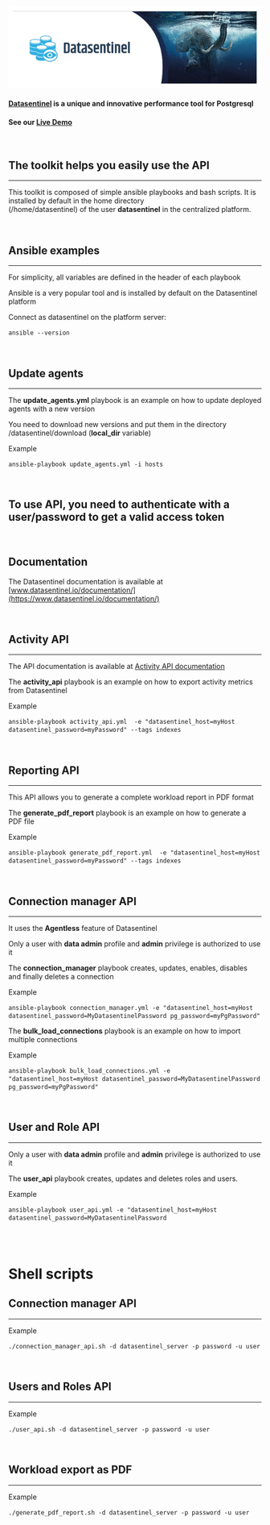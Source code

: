 ![Datasentinel](images/datasentinel-logo.jpg)

#### [Datasentinel](https://www.datasentinel.io) is a unique and innovative performance tool for Postgresql

#### See our [Live Demo](https://demo.datasentinel.io)


<br>

## The toolkit helps you easily use the API
<hr>

This toolkit is composed of simple ansible playbooks and bash scripts. It is installed by default in the home directory  
(/home/datasentinel) of the user **datasentinel** in the centralized platform. 

<br>

## Ansible examples
<hr>

For simplicity, all variables are defined in the header of each playbook

Ansible is a very popular tool and is installed by default on the Datasentinel platform

Connect as datasentinel on the platform server:
```
ansible --version
```
<br>

## Update agents
<hr>

The **update_agents.yml** playbook is an example on how to update deployed agents with a new version 

You need to download new versions and put them in the directory /datasentinel/download (**local_dir** variable)

Example
```
ansible-playbook update_agents.yml -i hosts
```
<br>

## To use API, you need to authenticate with a user/password to get a valid access token

<br>

## Documentation

The Datasentinel documentation is available at [www.datasentinel.io/documentation/](https://www.datasentinel.io/documentation/)

<br>

## Activity API
<hr>

The API documentation is available at [Activity API documentation](https://doc.datasentinel.io/features/APIs.html)

The **activity_api** playbook is an example on how to export activity metrics from Datasentinel 

Example
```
ansible-playbook activity_api.yml  -e "datasentinel_host=myHost datasentinel_password=myPassword" --tags indexes
```

<br>

## Reporting API
<hr>

This API allows you to generate a complete workload report in PDF format

The **generate_pdf_report** playbook is an example on how to generate a PDF file

Example
```
ansible-playbook generate_pdf_report.yml  -e "datasentinel_host=myHost datasentinel_password=myPassword" --tags indexes
```

<br>

## Connection manager API 

<hr>

It uses the **Agentless** feature of Datasentinel

Only a user with **data admin** profile and **admin** privilege is authorized to use it

The **connection_manager** playbook creates, updates, enables, disables and finally deletes a connection

Example
```
ansible-playbook connection_manager.yml -e "datasentinel_host=myHost datasentinel_password=MyDatasentinelPassword pg_password=myPgPassword"
```

The **bulk_load_connections** playbook is an example on how to import multiple connections 

Example
```
ansible-playbook bulk_load_connections.yml -e "datasentinel_host=myHost datasentinel_password=MyDatasentinelPassword pg_password=myPgPassword"
```
<br>

## User and Role API 
<hr>

Only a user with **data admin** profile and **admin** privilege is authorized to use it

The **user_api** playbook creates, updates and deletes roles and users.

Example
```
ansible-playbook user_api.yml -e "datasentinel_host=myHost datasentinel_password=MyDatasentinelPassword 
```

<br>
<br>

# Shell scripts

## Connection manager API 
<hr>

Example
```
./connection_manager_api.sh -d datasentinel_server -p password -u user
```
<br>

## Users and Roles API 
<hr>

Example
```
./user_api.sh -d datasentinel_server -p password -u user
```
<br>

## Workload export as PDF 
<hr>

Example
```
./generate_pdf_report.sh -d datasentinel_server -p password -u user
```